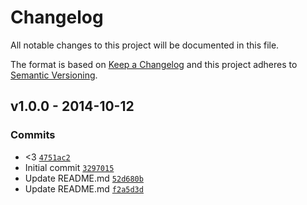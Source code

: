 # Changelog

All notable changes to this project will be documented in this file.

The format is based on [Keep a Changelog](https://keepachangelog.com/en/1.0.0/)
and this project adheres to [Semantic Versioning](https://semver.org/spec/v2.0.0.html).

## v1.0.0 - 2014-10-12

### Commits

- &lt;3 [`4751ac2`](https://github.com/es-shims/Object.getPrototypeOf/commit/4751ac25c20fb7117e7956b123a4cdd7fd944124)
- Initial commit [`3297015`](https://github.com/es-shims/Object.getPrototypeOf/commit/32970157d24409ca394e4cea35d6d5b9cfe1230a)
- Update README.md [`52d680b`](https://github.com/es-shims/Object.getPrototypeOf/commit/52d680b882855abe3db7acc10ba4ad864ba13a18)
- Update README.md [`f2a5d3d`](https://github.com/es-shims/Object.getPrototypeOf/commit/f2a5d3d18b5d9a3bb718c2d197a2a7ff1bd243e7)
